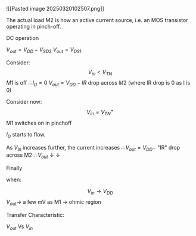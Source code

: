 ![[Pasted image 20250320102507.png]]

The actual load M2 is now an active current source, i.e. an MOS transistor operating in pinch-off.

DC operation

$V_{out}=V_{DD}-V_{SD2}$
$V_{out}=V_{DS1}$

Consider: $$V_{in}<V_{TN}$$
$M1$ is off
$\therefore I_D=0$
$V_{out}=V_{DD}-IR$ drop across $M2$ (where IR drop is 0 as I is 0)

Consider now:
$$V_{in}=V_{TN}^+$$
M1 switches on in pinchoff

$I_{D}$ starts to flow.

As $V_{in}$ increases further, the current increases $\therefore V_{out}=V_{DD}-$ "IR" drop across M2 
$\therefore V_{out}\downarrow\downarrow$  

Finally

when:

$$V_{in}\rightarrow V_{DD}$$
$V_{out}\rightarrow$ a few mV
as M1 $\rightarrow$ ohmic region

Transfer Characteristic:

$V_{out}$ Vs $V_{in}$

